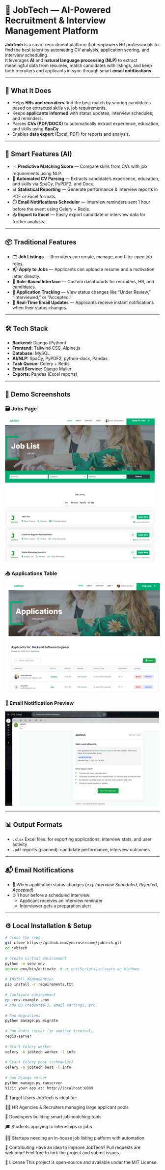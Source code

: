 # 🤖 JobTech — AI-Powered Recruitment & Interview Management Platform

**JobTech** is a smart recruitment platform that empowers HR professionals to find the best talent by automating CV analysis, application scoring, and interview scheduling.  
It leverages **AI** and **natural language processing (NLP)** to extract meaningful data from resumes, match candidates with listings, and keep both recruiters and applicants in sync through smart **email notifications**.

---

## 🚀 What It Does

- Helps **HRs and recruiters** find the best match by scoring candidates based on extracted skills vs. job requirements.
- Keeps **applicants informed** with status updates, interview schedules, and reminders.
- Parses **CVs (PDF/DOCX)** to automatically extract experience, education, and skills using **SpaCy**.
- Enables **data export** (Excel, PDF) for reports and analysis.

---

## 🧠 Smart Features (AI)

- 📈 **Predictive Matching Score** — Compare skills from CVs with job requirements using NLP.
- 📄 **Automated CV Parsing** — Extracts candidate’s experience, education, and skills via SpaCy, PyPDF2, and Docx.
- 📊 **Statistical Reporting** — Generate performance & interview reports in PDF or Excel formats.
- ⏱️ **Email Notifications Scheduler** — Interview reminders sent 1 hour before the event using Celery + Redis.
- 📤 **Export to Excel** — Easily export candidate or interview data for further analysis.

---

## 📦 Traditional Features

- 🗂️ **Job Listings** — Recruiters can create, manage, and filter open job roles.
- 📬 **Apply to Jobs** — Applicants can upload a resume and a motivation letter directly.
- 🔐 **Role-Based Interface** — Custom dashboards for recruiters, HR, and candidates.
- 📝 **Application Tracking** — View status changes like “Under Review,” “Interviewed,” or “Accepted.”
- 📧 **Real-Time Email Updates** — Applicants receive instant notifications when their status changes.

---

## 🛠️ Tech Stack

- **Backend:** Django (Python)
- **Frontend:** Tailwind CSS, Alpine.js
- **Database:** MySQL
- **AI/NLP:** SpaCy, PyPDF2, python-docx, Pandas
- **Task Queue:** Celery + Redis
- **Email Service:** Django Mailer
- **Exports:** Pandas (Excel reports)

---

## 📸 Demo Screenshots

### 🗃️ Jobs Page
![Jobs Page](./myProject/assets/jobs.png)

### 📥 Applications Table
![Applications](./myProject/assets/applications.png)

### 📧 Email Notification Preview
![Email](./myProject/assets/email.png)

---

## 📊 Output Formats

- `.xlsx` Excel files: for exporting applications, interview stats, and user activity
- `.pdf` reports (planned): candidate performance, interview outcomes

---

## 📬 Email Notifications

- 🔔 When application status changes (e.g. _Interview Scheduled_, _Rejected_, _Accepted_)
- ⏰ 1 hour before a scheduled interview:
  - Applicant receives an interview reminder
  - Interviewer gets a preparation alert

---

## ⚙️ Local Installation & Setup

```bash
# Clone the repo
git clone https://github.com/yourusername/jobtech.git
cd jobtech

# Create virtual environment
python -m venv env
source env/bin/activate  # or env\Scripts\activate on Windows

# Install dependencies
pip install -r requirements.txt

# Configure environment
cp .env.example .env
# Add DB credentials, email settings, etc.

# Run migrations
python manage.py migrate

# Run Redis server (in another terminal)
redis-server

# Start Celery worker
celery -A jobtech worker -l info

# Start Celery beat (scheduler)
celery -A jobtech beat -l info

# Run Django server
python manage.py runserver
Visit your app at: http://localhost:8000

```
🎯 Target Users
JobTech is ideal for:

🧑‍💼 HR Agencies & Recruiters managing large applicant pools

🧪 Developers building smart job-matching tools

🎓 Students applying to internships or jobs

🧑‍💻 Startups needing an in-house job listing platform with automation

🙌 Contributing
Have an idea to improve JobTech?
Pull requests are welcome! Feel free to fork the project and submit issues.

📄 License
This project is open-source and available under the MIT License.



